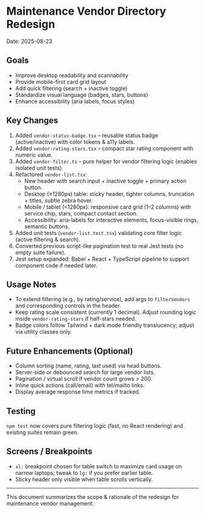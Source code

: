 # Maintenance Vendor Directory Redesign

Date: 2025-08-23

## Goals

- Improve desktop readability and scannability
- Provide mobile-first card grid layout
- Add quick filtering (search + inactive toggle)
- Standardize visual language (badges, stars, buttons)
- Enhance accessibility (aria labels, focus styles)

## Key Changes

1. Added `vendor-status-badge.tsx` – reusable status badge (active/inactive) with color tokens & a11y labels.
2. Added `vendor-rating-stars.tsx` – compact star rating component with numeric value.
3. Added `vendor-filter.ts` – pure helper for vendor filtering logic (enables isolated unit tests).
4. Refactored `vendor-list.tsx`:
   - New header with search input + inactive toggle + primary action button.
   - Desktop (≥1280px) table: sticky header, tighter columns, truncation + titles, subtle zebra hover.
   - Mobile / tablet (<1280px): responsive card grid (1–2 columns) with service chip, stars, compact contact section.
   - Accessibility: aria-labels for interactive elements, focus-visible rings, semantic buttons.
5. Added unit tests (`vendor-list.test.tsx`) validating core filter logic (active filtering & search).
6. Converted previous script-like pagination test to real Jest tests (no empty suite failure).
7. Jest setup expanded: Babel + React + TypeScript pipeline to support component code if needed later.

## Usage Notes

- To extend filtering (e.g., by rating/service), add args to `filterVendors` and corresponding controls in the header.
- Keep rating scale consistent (currently 1 decimal). Adjust rounding logic inside `vendor-rating-stars` if half-stars needed.
- Badge colors follow Tailwind + dark mode friendly translucency; adjust via utility classes only.

## Future Enhancements (Optional)

- Column sorting (name, rating, last used) via head buttons.
- Server-side or debounced search for large vendor lists.
- Pagination / virtual scroll if vendor count grows > 200.
- Inline quick actions (call/email) with tel/mailto links.
- Display average response time metrics if tracked.

## Testing

`npm test` now covers pure filtering logic (fast, no React rendering) and existing suites remain green.

## Screens / Breakpoints

- `xl:` breakpoint chosen for table switch to maximize card usage on narrow laptops; tweak to `lg:` if you prefer earlier table.
- Sticky header only visible when table scrolls vertically.

---

This document summarizes the scope & rationale of the redesign for maintenance vendor management.
